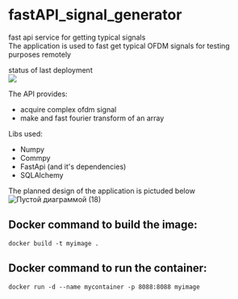 # fastAPI_signal_generator
fast api service for getting typical signals  
The application is used to fast get typical OFDM signals for testing purposes remotely  

status of last deployment  <br/>
<img src="https://github.com/AndrewMZ6/fastAPI_signal_generator/actions/workflows/main.yml/badge.svg?branch=main"> <br>

The API provides:		
 - acquire complex ofdm signal
 - make and fast fourier transform of an array

Libs used:
- Numpy
- Commpy
- FastApi (and it's dependencies)
- SQLAlchemy


The planned design of the application is pictuded below   
![Пустой диаграммой (18)](https://github.com/AndrewMZ6/fastAPI_signal_generator/assets/40640833/3d06bd2c-302f-41c8-bc66-12ef490fac86)



## Docker command to build the image:

```
docker build -t myimage .
```   

## Docker command to run the container:

```
docker run -d --name mycontainer -p 8088:8088 myimage
```   
